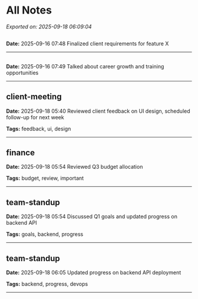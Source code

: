 # All Notes

*Exported on: 2025-09-18 06:09:04*

## 
**Date:** 2025-09-16 07:48
Finalized client requirements for feature X

---

## 
**Date:** 2025-09-16 07:49
Talked about career growth and training opportunities

---

## client-meeting
**Date:** 2025-09-18 05:40
Reviewed client feedback on UI design, scheduled follow-up for next week

**Tags:** feedback, ui, design

---

## finance
**Date:** 2025-09-18 05:54
Reviewed Q3 budget allocation

**Tags:** budget, review, important

---

## team-standup
**Date:** 2025-09-18 05:54
Discussed Q1 goals and updated progress on backend API

**Tags:** goals, backend, progress

---

## team-standup
**Date:** 2025-09-18 06:05
Updated progress on backend API deployment

**Tags:** backend, progress, devops

---

